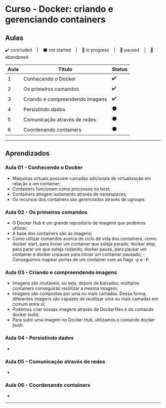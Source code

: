 # Curso - Docker: criando e gerenciando containers

## Aulas
<p>
  ✔️ concluded &nbsp;&nbsp;&nbsp;|&nbsp;&nbsp;&nbsp;
  ⚫ not started &nbsp;&nbsp;&nbsp;|&nbsp;&nbsp;&nbsp;
  🔵 in progress &nbsp;&nbsp;&nbsp;|&nbsp;&nbsp;&nbsp;
  🔶 paused &nbsp;&nbsp;&nbsp;|&nbsp;&nbsp;&nbsp;
  🔴 abandoned 
</p>

| Aula | Titulo | Status |
| --- | --- | --- |
| 1 | Conhecendo o Docker | ✔️ |
| 2 | Os primeiros comandos | ✔️ |
| 3 | Criando e compreendendo imagens | ✔️ |
| 4 | Persistindo dados | ⚫ |
| 5 | Comunicação através de redes | ⚫ |
| 6 | Coordenando containers  | ⚫ |

---

## Aprendizados

### Aula 01 - Conhecendo o Docker
<ul>
  <li>Máquinas virtuais possuem camadas adicionais de virtualização em relação a um container;</li>
  <li>Containers funcionam como processos no host;</li>
  <li>Containers atingem isolamento através de namespaces;</li>
  <li>Os recursos dos containers são gerenciados através de cgroups.</li>
</ul>

### Aula 02 - Os primeiros comandos
<ul>
  <li>O Docker Hub é um grande repositório de imagens que podemos utilizar;</li>
  <li>A base dos containers são as imagens;</li>
  <li>Como utilizar comandos acerca do ciclo de vida dos containers, como: docker start, para iniciar um container que esteja parado; docker stop, para parar um que esteja rodando; docker pause, para pausar um container e docker unpause para iniciar um container pausado; -Conseguimos mapear portas de um container com as flags -p e -P.</li>
</ul>

### Aula 03 - Criando e compreendendo imagens
<ul>
  <li>Imagens são imutáveis, ou seja, depois de baixadas, múltiplos containers conseguirão reutilizar a mesma imagem;</li>
  <li>Imagens são compostas por uma ou mais camadas. Dessa forma, diferentes imagens são capazes de reutilizar uma ou mais camadas em comum entre si;</li>
  <li>Podemos criar nossas imagens através de Dockerfiles e do comando docker build;</li>
  <li>Para subir uma imagem no Docker Hub, utilizamos o comando docker push.</li>
</ul>

### Aula 04 - Persistindo dados
<ul>
  <li></li>
</ul>

### Aula 05 - Comunicação através de redes
<ul>
  <li></li>
</ul>

### Aula 06 - Coordenando containers 
<ul>
  <li></li>
</ul>

---

<!-- ## 🎯 Projeto desenvolvido
Este é o screenshot do projeto que foi desenvolvido durante o curso:

<p align="center">
  <img alt="Miniatura da imagem do projeto"src="../../.github/thumbs/preview.jpg">
</p> -->